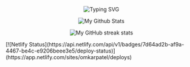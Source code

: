 
<p align="center"> <href="https://git.io/typing-svg"><img src="https://readme-typing-svg.herokuapp.com?font=Poppins&weight=600&pause=1000&color=AFE1AF&center=true&width=435&lines=Welcome+To+My+Github+Page" alt="Typing SVG" /></p>

<p align="center"><img alt="My Github Stats" src="https://github-readme-stats-git-masterrstaa-rickstaa.vercel.app/api?username=omkarxpatel&layout=compact&theme=dark&title_color=AFE1AF&show_icons=true&text_color=808080&count_private=True&include_all_commits=True&hide=contribs" /></p>

<p align="center"><img alt="My GitHub streak stats" src="https://streak-stats.demolab.com/?user=omkarxpatel&theme=dark&currStreakNum=808080&sideNums=808080&currStreakLabel=808080&sideLabels=808080&dates=808080&fire=AFE1AF&ring=AFE1AF&locale=en&type=svg&hide_border=false" /></p>
<!-- 
![github contribution grid snake animation](https://raw.githubusercontent.com/omkarxpatel/ommkarxpatel/output/github-contribution-grid-snake.svg)
 -->
<!-- 
[![Top Langs](https://github-readme-stats.vercel.app/api/top-langs/?username=omkarxpatel&layout=compact)](https://github.com/anuraghazra/github-readme-stats) -->
[![Netlify Status](https://api.netlify.com/api/v1/badges/7d64ad2b-af9a-4467-be4c-e9206beee3e5/deploy-status)](https://app.netlify.com/sites/omkarpatel/deploys)

